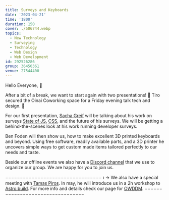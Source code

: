 ```yaml
---
title: Surveys and Keyboards
date: '2023-04-21'
time: '1800'
duration: 150
cover: ./506744.webp
topics:
  - New Technology
  - Surveying
  - Technology
  - Web Design
  - Web Development
id: 292526286
group: 36450361
venue: 27544400
---
```


Hello Everyone, 👋

After a bit of a break, we want to start again with two presentations! 🚀 Tiro secured the Oinai Coworking space for a Friday evening talk tech and design. 🤩

For our first presentation, [Sacha Greif](https://sachagreif.com/) will be talking about his work on surveys [State of JS](https://stateofjs.com/), [CSS](https://stateofcss.com/en-us/), and the future of his surveys. We will be getting a behind-the-scenes look at his work running developer surveys.

Ben Foden will then show us, how to make excellent 3D printed keyboards and beyond. Using free software, readily available parts, and a 3D printer he uncovers simple ways to get custom made items tailored perfectly to our needs and taste.

Beside our offline events we also have a [Discord channel](https://owddm.com/discord) that we use to organize our group. We are happy for you to join us.

−−−−−−−−−−−−−−−−−−−−−−−−−−−−−−−−−
ℹ️ → We also have a special meeting with [Tamas Piros](https://tpiros.dev/). In may, he will introduce us in a 2h workshop to [Astro.build](https://astro.build/). For more info and details check our page for [OWDDM](https://www.meetup.com/osaka-web-designers-and-developers-meetup/).
−−−−−−−−−−−−−−−−−−−−−−−−−−−−−−−−−
